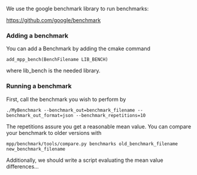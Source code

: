 We use the google benchmark library to run benchmarks:

https://github.com/google/benchmark


### Adding a benchmark
You can add a Benchmark by adding the cmake command

```add_mpp_bench(BenchFilename LIB_BENCH)```

where lib_bench is the needed library.

### Running a benchmark
First, call the benchmark you wish to perform by

```./MyBenchmark --benchmark_out=benchmark_filename --benchmark_out_format=json --benchmark_repetitions=10```

The repetitions assure you get a reasonable mean value. You can compare your benchmark to older versions with

```mpp/benchmark/tools/compare.py benchmarks old_benchmark_filename new_benchmark_filename```

Additionally, we should write a script evaluating the mean value differences...